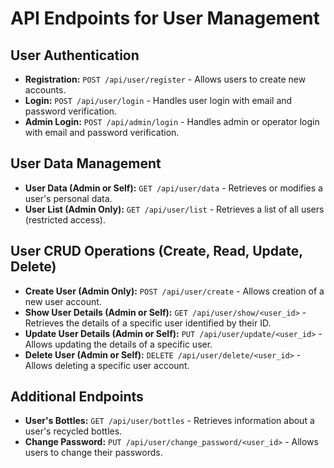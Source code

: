 # API Endpoints for User Management

## User Authentication

- **Registration:** `POST /api/user/register` - Allows users to create new accounts.
- **Login:** `POST /api/user/login` - Handles user login with email and password verification.
- **Admin Login:** `POST /api/admin/login` - Handles admin or operator login with email and password verification.

## User Data Management

- **User Data (Admin or Self):** `GET /api/user/data` - Retrieves or modifies a user's personal data.
- **User List (Admin Only):** `GET /api/user/list` - Retrieves a list of all users (restricted access).

## User CRUD Operations (Create, Read, Update, Delete)

- **Create User (Admin Only):** `POST /api/user/create` - Allows creation of a new user account.
- **Show User Details (Admin or Self):** `GET /api/user/show/<user_id>` - Retrieves the details of a specific user identified by their ID.
- **Update User Details (Admin or Self):** `PUT /api/user/update/<user_id>` - Allows updating the details of a specific user.
- **Delete User (Admin or Self):** `DELETE /api/user/delete/<user_id>` - Allows deleting a specific user account.

## Additional Endpoints

- **User's Bottles:** `GET /api/user/bottles` - Retrieves information about a user's recycled bottles.
- **Change Password:** `PUT /api/user/change_password/<user_id>` - Allows users to change their passwords.
